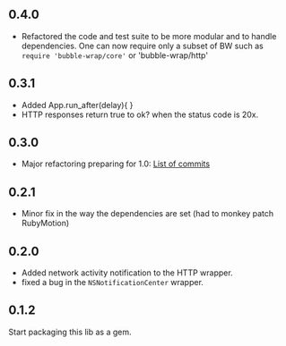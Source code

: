 ## 0.4.0

* Refactored the code and test suite to be more modular and to handle
  dependencies. One can now require only a subset of BW such as `require 'bubble-wrap/core'` or 'bubble-wrap/http'

## 0.3.1

* Added App.run_after(delay){ }
* HTTP responses return true to ok? when the status code is 20x.

## 0.3.0

* Major refactoring preparing for 1.0: [List of commits](https://github.com/mattetti/BubbleWrap/compare/v0.2.1...v0.3.0)

## 0.2.1

* Minor fix in the way the dependencies are set (had to monkey patch
  RubyMotion)

## 0.2.0

* Added network activity notification to the HTTP wrapper.
* fixed a bug in the `NSNotificationCenter` wrapper.

## 0.1.2

Start packaging this lib as a gem.
